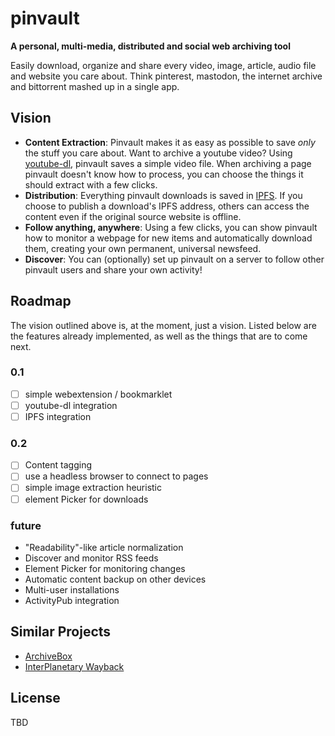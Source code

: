 # pinvault

**A personal, multi-media, distributed and social web archiving tool**

Easily download, organize and share every video, image, article, audio file and website you care about.
Think pinterest, mastodon, the internet archive and bittorrent mashed up in a single app.

## Vision
- **Content Extraction**: Pinvault makes it as easy as possible to save *only* the stuff you care about. Want to archive a youtube video? Using [youtube-dl](https://ytdl-org.github.io/youtube-dl/index.html), pinvault saves a simple video file. When archiving a page pinvault doesn't know how to process, you can choose the things it should extract with a few clicks.
- **Distribution**: Everything pinvault downloads is saved in [IPFS](https://ipfs.io/). If you choose to publish a download's IPFS address, others can access the content even if the original source website is offline.
- **Follow anything, anywhere**: Using a few clicks, you can show pinvault how to monitor a webpage for new items and automatically download them, creating your own permanent, universal newsfeed.
- **Discover**: You can (optionally) set up pinvault on a server to follow other pinvault users and share your own activity!

## Roadmap
The vision outlined above is, at the moment, just a vision. Listed below are the features already implemented, as well as the things that are to come next.

### 0.1
- [ ] simple webextension / bookmarklet
- [ ] youtube-dl integration
- [ ] IPFS integration

### 0.2
- [ ] Content tagging
- [ ] use a headless browser to connect to pages
- [ ] simple image extraction heuristic
- [ ] element Picker for downloads

### future
- "Readability"-like article normalization
- Discover and monitor RSS feeds
- Element Picker for monitoring changes
- Automatic content backup on other devices
- Multi-user installations
- ActivityPub integration

## Similar Projects
- [ArchiveBox](https://github.com/pirate/ArchiveBox)
- [InterPlanetary Wayback](https://github.com/oduwsdl/ipwb)

## License
TBD
